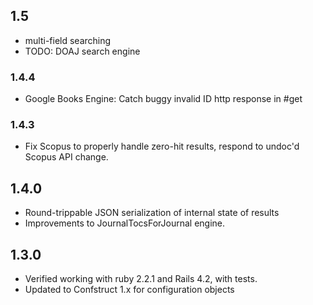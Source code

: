 ## 1.5

* multi-field searching
* TODO: DOAJ search engine

### 1.4.4

* Google Books Engine: Catch buggy invalid ID http response in #get

### 1.4.3

* Fix Scopus to properly handle zero-hit results, respond to undoc'd Scopus API change. 

## 1.4.0

* Round-trippable JSON serialization of internal state of results
* Improvements to JournalTocsForJournal engine. 

## 1.3.0

* Verified working with ruby 2.2.1 and Rails 4.2, with tests. 
* Updated to Confstruct 1.x for configuration objects